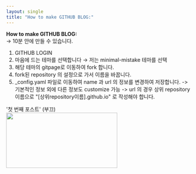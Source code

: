 ```yaml
---
layout: single
title: "How to make GITHUB BLOG:"
---
```


**How to make GITHUB BLOG:**  
-> 10분 안에 만들 수 있습니다.  
  
1. GITHUB LOGIN
2. 마음에 드는 테마를 선택합니다 → 저는 minimal-mistake 테마를 선택
3. 해당 테마의 gitpage로 이동하여 fork 합니다.
4. fork된 repository 의 설정으로 가서 이름을 바꿉니다.
5. _config.yaml 파일로 이동하여 name 과 url 의 정보를 변경하여 저장합니다.
     -> 기본적인 정보 외에 다른 정보도 customize 가능
     -> url 의 경우 상위 repository 이름으로 "[상위repository이름].github.io" 로 작성해야 합니다. 

  
'첫 번째 포스트' (부끄)  
<img src="/assets/images/20240805/001.jpg" width="300" height="150">
